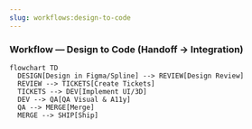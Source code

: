 ```yaml
---
slug: workflows:design-to-code
---
```


### Workflow — Design to Code (Handoff → Integration)

```mermaid
flowchart TD
  DESIGN[Design in Figma/Spline] --> REVIEW[Design Review]
  REVIEW --> TICKETS[Create Tickets]
  TICKETS --> DEV[Implement UI/3D]
  DEV --> QA[QA Visual & A11y]
  QA --> MERGE[Merge]
  MERGE --> SHIP[Ship]
```
